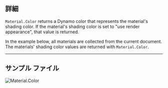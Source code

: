 ## 詳細
`Material.Color` returns a Dynamo color that represents the material's shading color. If the material's shading color is set to "use render appearance", that value is returned.

In the example below, all materials are collected from the current document. The materials' shading color values are returned with `Material.Color`.

___
## サンプル ファイル

![Material.Color](./Revit.Elements.Material.Color_img.jpg)
